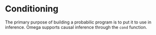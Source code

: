 # Conditioning

The primary purpose of building a probabilic program is to put it to use in inference.  Omega supports causal inference through the `cond` function.

